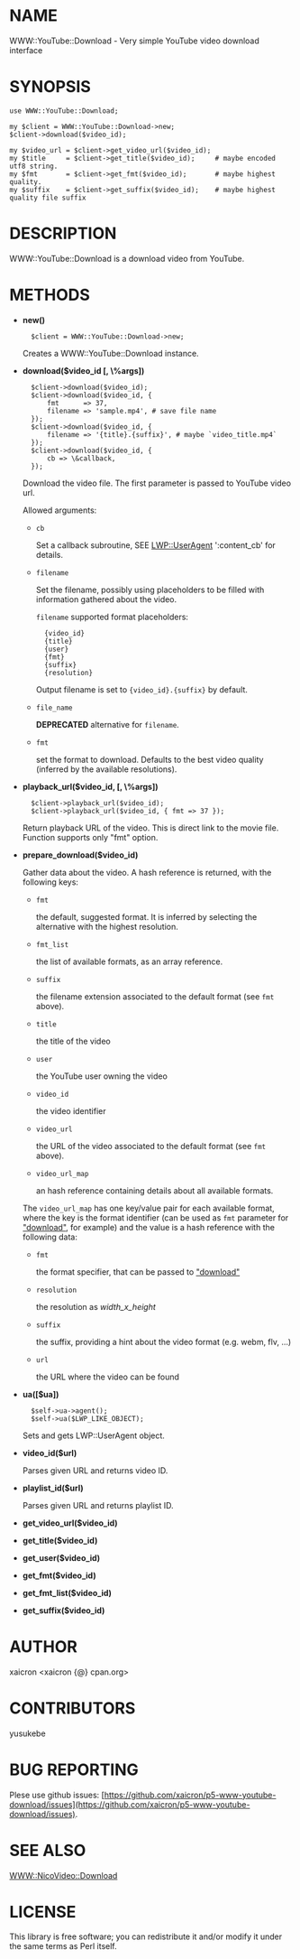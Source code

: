 # NAME

WWW::YouTube::Download - Very simple YouTube video download interface

# SYNOPSIS

    use WWW::YouTube::Download;

    my $client = WWW::YouTube::Download->new;
    $client->download($video_id);

    my $video_url = $client->get_video_url($video_id);
    my $title     = $client->get_title($video_id);     # maybe encoded utf8 string.
    my $fmt       = $client->get_fmt($video_id);       # maybe highest quality.
    my $suffix    = $client->get_suffix($video_id);    # maybe highest quality file suffix

# DESCRIPTION

WWW::YouTube::Download is a download video from YouTube.

# METHODS

- __new()__

        $client = WWW::YouTube::Download->new;

    Creates a WWW::YouTube::Download instance.

- __download($video\_id \[, \\%args\])__

        $client->download($video_id);
        $client->download($video_id, {
            fmt      => 37,
            filename => 'sample.mp4', # save file name
        });
        $client->download($video_id, {
            filename => '{title}.{suffix}', # maybe `video_title.mp4`
        });
        $client->download($video_id, {
            cb => \&callback,
        });

    Download the video file.
    The first parameter is passed to YouTube video url.

    Allowed arguments:

    - `cb`

        Set a callback subroutine, SEE [LWP::UserAgent](http://search.cpan.org/perldoc?LWP::UserAgent) ':content\_cb'
        for details.

    - `filename`

        Set the filename, possibly using placeholders to be filled with
        information gathered about the video.

        `filename` supported format placeholders:

            {video_id}
            {title}
            {user}
            {fmt}
            {suffix}
            {resolution}

        Output filename is set to `{video_id}.{suffix}` by default.

    - `file_name`

        __DEPRECATED__ alternative for `filename`.

    - `fmt`

        set the format to download. Defaults to the best video quality
        (inferred by the available resolutions).



- __playback\_url($video\_id, \[, \\%args\])__

        $client->playback_url($video_id);
        $client->playback_url($video_id, { fmt => 37 });

    Return playback URL of the video. This is direct link to the movie file.
    Function supports only "fmt" option.

- __prepare\_download($video\_id)__

    Gather data about the video. A hash reference is returned, with the following
    keys:

    - `fmt`

        the default, suggested format. It is inferred by selecting the
        alternative with the highest resolution.

    - `fmt_list`

        the list of available formats, as an array reference.

    - `suffix`

        the filename extension associated to the default format (see `fmt`
        above).

    - `title`

        the title of the video

    - `user`

        the YouTube user owning the video

    - `video_id`

        the video identifier

    - `video_url`

        the URL of the video associated to the default format (see `fmt`
        above).

    - `video_url_map`

        an hash reference containing details about all available formats.

    The `video_url_map` has one key/value pair for each available format,
    where the key is the format identifier (can be used as `fmt` parameter
    for ["download"](#download), for example) and the value is a hash reference with
    the following data:

    - `fmt`

        the format specifier, that can be passed to ["download"](#download)

    - `resolution`

        the resolution as _width_x_height_

    - `suffix`

        the suffix, providing a hint about the video format (e.g. webm, flv, ...)

    - `url`

        the URL where the video can be found

- __ua(\[$ua\])__

        $self->ua->agent();
        $self->ua($LWP_LIKE_OBJECT);

    Sets and gets LWP::UserAgent object.

- __video\_id($url)__

    Parses given URL and returns video ID.

- __playlist\_id($url)__

    Parses given URL and returns playlist ID.

- __get\_video\_url($video\_id)__
- __get\_title($video\_id)__
- __get\_user($video\_id)__
- __get\_fmt($video\_id)__
- __get\_fmt\_list($video\_id)__
- __get\_suffix($video\_id)__

# AUTHOR

xaicron <xaicron {@} cpan.org>

# CONTRIBUTORS

yusukebe

# BUG REPORTING

Plese use github issues: [https://github.com/xaicron/p5-www-youtube-download/issues](https://github.com/xaicron/p5-www-youtube-download/issues).

# SEE ALSO

[WWW::NicoVideo::Download](http://search.cpan.org/perldoc?WWW::NicoVideo::Download)

# LICENSE

This library is free software; you can redistribute it and/or modify
it under the same terms as Perl itself.
